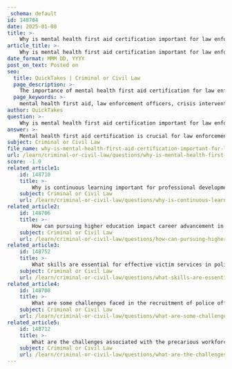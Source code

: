 ```yaml
---
_schema: default
id: 148704
date: 2025-01-08
title: >-
    Why is mental health first aid certification important for law enforcement officers?
article_title: >-
    Why is mental health first aid certification important for law enforcement officers?
date_format: MMM DD, YYYY
post_on_text: Posted on
seo:
  title: QuickTakes | Criminal or Civil Law
  page_description: >-
    The importance of mental health first aid certification for law enforcement officers, focusing on safety, crisis intervention skills, improved mental health literacy, community relations, and stigma reduction.
  page_keywords: >-
    mental health first aid, law enforcement officers, crisis intervention, mental health literacy, safety, community relations, reduce stigma, mental health challenges, training, effective policing
author: QuickTakes
question: >-
    Why is mental health first aid certification important for law enforcement officers?
answer: >-
    Mental health first aid certification is crucial for law enforcement officers for several reasons:\n\n1. **Safety Concerns**: As highlighted by Christiane Williams, a Mental Health Coordinator, safety is the primary concern for officers when responding to calls. Mental health first aid training equips officers with the skills to assess and manage situations involving individuals experiencing mental health crises, thereby enhancing their safety and the safety of the public.\n\n2. **Recognition of Mental Health Challenges**: Officers are more likely to encounter situations involving individuals with mental health issues. Mental Health First Aid (MHFA) teaches officers to recognize the signs of mental health challenges, not only in the public but also in their peers. This awareness is essential for early intervention and support.\n\n3. **Effective Crisis Intervention**: The MHFA program provides officers with actionable skills to intervene during mental health crises. This training helps officers respond effectively to both immediate crises that may pose a danger to themselves or others and non-crisis situations where individuals may be exhibiting symptoms of mental illness. This can lead to de-escalation of potentially volatile situations.\n\n4. **Improved Mental Health Literacy**: Research indicates that the implementation of MHFA training significantly improves law enforcement officers' mental health literacy. This knowledge is vital for understanding the complexities of mental health issues and the appropriate responses required in various situations.\n\n5. **Reducing Fatal Encounters**: Statistics show that a significant percentage of fatal police encounters involve individuals with mental illness. Training such as Crisis Intervention Team (CIT) training, which is often integrated with MHFA, aims to reduce the risk of serious injury or death during interactions with individuals experiencing mental health crises.\n\n6. **Preventive Strategy**: Mental health first aid training serves as a preventive strategy that increases awareness of mental health issues within the law enforcement community. It provides psychoeducation about the risks and protective factors associated with mental health challenges, facilitating early identification and intervention.\n\n7. **Addressing Stigma**: The training also plays a role in reducing stigma associated with mental health issues within law enforcement. By fostering an environment of understanding and support, officers are more likely to seek help for themselves and others.\n\n8. **Community Relations**: By equipping officers with the skills to handle mental health crises compassionately and effectively, MHFA training can improve community relations. It demonstrates a commitment to understanding and addressing the needs of individuals with mental health challenges, which can enhance public trust in law enforcement.\n\nIn summary, mental health first aid certification is vital for law enforcement officers as it enhances their ability to manage mental health crises, improves their own mental health literacy, promotes safety, and fosters better community relations. This training ultimately contributes to more effective policing and better outcomes for individuals experiencing mental health challenges.
subject: Criminal or Civil Law
file_name: why-is-mental-health-first-aid-certification-important-for-law-enforcement-officers.md
url: /learn/criminal-or-civil-law/questions/why-is-mental-health-first-aid-certification-important-for-law-enforcement-officers
score: -1.0
related_article1:
    id: 148710
    title: >-
        Why is continuous learning important for professional development in law enforcement?
    subject: Criminal or Civil Law
    url: /learn/criminal-or-civil-law/questions/why-is-continuous-learning-important-for-professional-development-in-law-enforcement
related_article2:
    id: 148706
    title: >-
        How can pursuing higher education impact career advancement in law enforcement?
    subject: Criminal or Civil Law
    url: /learn/criminal-or-civil-law/questions/how-can-pursuing-higher-education-impact-career-advancement-in-law-enforcement
related_article3:
    id: 148752
    title: >-
        What skills are essential for effective victim services in policing?
    subject: Criminal or Civil Law
    url: /learn/criminal-or-civil-law/questions/what-skills-are-essential-for-effective-victim-services-in-policing
related_article4:
    id: 148708
    title: >-
        What are some challenges faced in the recruitment of police officers?
    subject: Criminal or Civil Law
    url: /learn/criminal-or-civil-law/questions/what-are-some-challenges-faced-in-the-recruitment-of-police-officers
related_article5:
    id: 148712
    title: >-
        What are the challenges associated with the precarious workforce in law enforcement?
    subject: Criminal or Civil Law
    url: /learn/criminal-or-civil-law/questions/what-are-the-challenges-associated-with-the-precarious-workforce-in-law-enforcement
---
```


&nbsp;